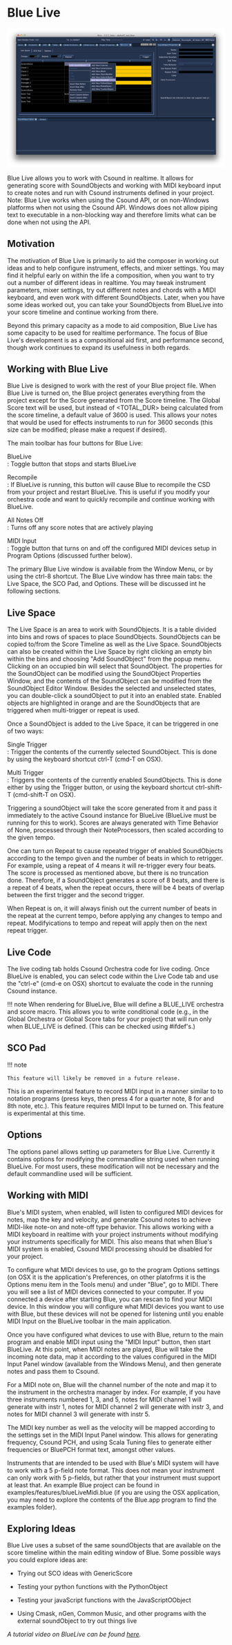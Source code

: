 # Blue Live

![ Blue Live ](../../../images/blueLive.png)

Blue Live allows you to work with Csound in realtime. It allows for
generating score with SoundObjects and working with MIDI keyboard input
to create notes and run with Csound instruments defined in your project.
Note: Blue Live works when using the Csound API, or on non-Windows
platforms when not using the Csound API. Windows does not allow piping
text to executable in a non-blocking way and therefore limits what can
be done when not using the API.

## Motivation

The motivation of Blue Live is primarily to aid the composer in working
out ideas and to help configure instrument, effects, and mixer settings.
You may find it helpful early on within the life a composition, when you
want to try out a number of different ideas in realtime. You may tweak
instrument parameters, mixer settings, try out different notes and
chords with a MIDI keyboard, and even work with different SoundObjects.
Later, when you have some ideas worked out, you can take your
SoundObjects from BlueLive into your score timeline and continue working
from there.

Beyond this primary capacity as a mode to aid composition, Blue Live has
some capacity to be used for realtime performance. The focus of Blue
Live's development is as a compositional aid first, and performance
second, though work continues to expand its usefulness in both regards.

## Working with Blue Live

Blue Live is designed to work with the rest of your Blue project file.
When Blue Live is turned on, the Blue project generates everything from
the project except for the Score generated from the Score timeline. The
Global Score text will be used, but instead of <TOTAL\_DUR\> being
calculated from the score timeline, a default value of 3600 is used.
This allows your notes that would be used for effects instruments to run
for 3600 seconds (this size can be modified; please make a request if
desired).

The main toolbar has four buttons for Blue Live:

BlueLive  
:   Toggle button that stops and starts BlueLive

Recompile  
:   If BlueLive is running, this button will cause Blue to recompile the
    CSD from your project and restart BlueLive. This is useful if you
    modify your orchestra code and want to quickly recompile and
    continue working with BlueLive.

All Notes Off  
:   Turns off any score notes that are actively playing

MIDI Input  
:   Toggle button that turns on and off the configured MIDI devices
    setup in Program Options (discussed further below).

The primary Blue Live window is available from the Window Menu, or by
using the ctrl-8 shortcut. The Blue Live window has three main tabs: the
Live Space, the SCO Pad, and Options. These will be discussed int he
following sections.

## Live Space

The Live Space is an area to work with SoundObjects. It is a table
divided into bins and rows of spaces to place SoundObjects. SoundObjects
can be copied to/from the Score Timeline as well as the Live Space.
SoundObjects can also be created within the Live Space by right clicking
an empty bin within the bins and choosing "Add SoundObject" from the
popup menu. Clicking on an occupied bin will select that SoundObject.
The properties for the SoundObject can be modified using the SoundObject
Properties Window, and the contents of the SoundObject can be modified
from the SoundObject Editor Window. Besides the selected and unselected
states, you can double-click a soundObject to put it into an enabled
state. Enabled objects are highlighted in orange and are the
SoundObjects that are triggered when multi-trigger or repeat is used.

Once a SoundObject is added to the Live Space, it can be triggered in
one of two ways:

Single Trigger  
:   Trigger the contents of the currently selected SoundObject. This is
    done by using the keyboard shortcut ctrl-T (cmd-T on OSX).

Multi Trigger  
:   Triggers the contents of the currently enabled SoundObjects. This is
    done either by using the Trigger button, or using the keyboard
    shortcut ctrl-shift-T (cmd-shift-T on OSX).

Triggering a soundObject will take the score generated from it and pass
it immediately to the active Csound instance for BlueLive (BlueLive must
be running for this to work). Scores are always generated with Time
Behavior of None, processed through their NoteProcessors, then scaled
according to the given tempo.

One can turn on Repeat to cause repeated trigger of enabled SoundObjects
according to the tempo given and the number of beats in which to
retrigger. For example, using a repeat of 4 means it will re-trigger
every four beats. The score is processed as mentioned above, but there
is no truncation done. Therefore, if a SoundObject generates a score of
8 beats, and there is a repeat of 4 beats, when the repeat occurs, there
will be 4 beats of overlap between the first trigger and the second
trigger.

When Repeat is on, it will always finish out the current number of beats
in the repeat at the current tempo, before applying any changes to tempo
and repeat. Modifyications to tempo and repeat will apply then on the
next repeat trigger.

## Live Code

The live coding tab holds Csound Orchestra code for live coding. Once
BlueLive is enabled, you can select code within the Live Code tab and
use the "ctrl-e" (cmd-e on OSX) shortcut to evaluate the code in the
running Csound instance.

!!! note
    When rendering for BlueLive, Blue will define a BLUE\_LIVE orchestra and
    score macro. This allows you to write conditional code (e.g., in the
    Global Orchestra or Global Score tabs for your project) that will run
    only when BLUE\_LIVE is defined. (This can be checked using \#ifdef's.)

## SCO Pad


!!! note

    This feature will likely be removed in a future release.

This is an experimental feature to record MIDI input in a manner similar
to to notation programs (press keys, then press 4 for a quarter note, 8
for and 8th note, etc.). This feature requires MIDI Input to be turned
on. This feature is experimental at this time.

## Options

The options panel allows setting up parameters for Blue Live. Currently
it contains options for modifying the commandline string used when
running BlueLive. For most users, these modification will not be
necessary and the default commandline used will be sufficient.

## Working with MIDI

Blue's MIDI system, when enabled, will listen to configured MIDI devices
for notes, map the key and velocity, and generate Csound notes to
achieve MIDI-like note-on and note-off type behavior. This allows
working with a MIDI keyboard in realtime with your project instruments
without modifying your instruments specifically for MIDI. This also
means that when Blue's MIDI system is enabled, Csound MIDI processing
should be disabled for your project.

To configure what MIDI devices to use, go to the program Options
settings (on OSX it is the application's Preferences, on other platofrms
it is the Options menu item in the Tools menu) and under "Blue", go to
MIDI. There you will see a list of MIDI devices connected to your
computer. If you connected a device after starting Blue, you can rescan
to find your MIDI device. In this window you will configure what MIDI
devices you want to use with Blue, but these devices will not be opened
for listening until you enable MIDI Input on the BlueLive toolbar in the
main application.

Once you have configured what devices to use with Blue, return to the
main program and enable MIDI input using the "MIDI Input" button, then
start BlueLive. At this point, when MIDI notes are played, Blue will
take the incoming note data, map it according to the values configured
in the MIDI Input Panel window (available from the Windows Menu), and
then generate notes and pass them to Csound.

For a MIDI note on, Blue will the channel number of the note and map it
to the instrument in the orchestra manager by index. For example, if you
have three instruments numbered 1, 3, and 5, notes for MIDI channel 1
will generate with instr 1, notes for MIDI channel 2 will generate with
instr 3, and notes for MIDI channel 3 will generate with instr 5.

The MIDI key number as well as the velocity will be mapped according to
the settings set in the MIDI Input Panel window. This allows for
generating frequency, Csound PCH, and using Scala Tuning files to
generate either frequencies or BluePCH format text, amongst other
values.

Instruments that are intended to be used with Blue's MIDI system will
have to work with a 5 p-field note format. This does not mean your
instrument can only work with 5 p-fields, but rather that your
instrument must support at least that. An example Blue project can be
found in examples/features/blueLiveMidi.blue (if you are using the OSX
application, you may need to explore the contents of the Blue.app
program to find the examples folder).

## Exploring Ideas

Blue Live uses a subset of the same soundObjects that are available on
the score timeline within the main editing window of Blue. Some possible
ways you could explore ideas are:

  - Trying out SCO ideas with GenericScore

  - Testing your python functions with the PythonObject

  - Testing your javaScript functions with the JavaScriptOObject

  - Using Cmask, nGen, Common Music, and other programs with the
    external soundObject to try out things live

_A tutorial video on BlueLive can be found [here](https://www.youtube.com/watch?v=uO_FJssTS8o)._
